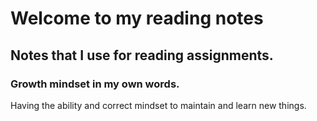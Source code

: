 # Welcome to my reading notes
## Notes that I use for reading assignments.
### Growth mindset in my own words.
Having the ability and correct mindset to maintain and learn new things.
